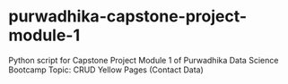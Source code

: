 # purwadhika-capstone-project-module-1
Python script for Capstone Project Module 1 of Purwadhika Data Science Bootcamp
Topic: CRUD Yellow Pages (Contact Data)
